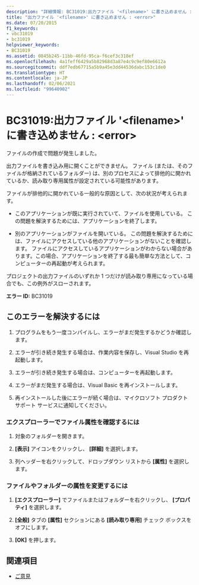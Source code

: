 ```yaml
---
description: "詳細情報: BC31019:出力ファイル '<filename>' に書き込めません : <error>"
title: "出力ファイル '<filename>' に書き込めません : <error>"
ms.date: 07/20/2015
f1_keywords:
- vbc31019
- bc31019
helpviewer_keywords:
- BC31019
ms.assetid: 0845b245-11bb-46fd-95ca-f6cef3c318ef
ms.openlocfilehash: 4a1feff6429a5b82968d3a87e4c9c9ef80e6612a
ms.sourcegitcommit: ddf7edb67715a5b9a45e3dd44536dabc153c1de0
ms.translationtype: HT
ms.contentlocale: ja-JP
ms.lasthandoff: 02/06/2021
ms.locfileid: "99640902"
---
```

# <a name="bc31019-unable-to-write-to-output-file-filename-error"></a>BC31019:出力ファイル '\<filename>' に書き込めません : \<error>

ファイルの作成で問題が発生しました。

 出力ファイルを書き込み用に開くことができません。 ファイル (または、そのファイルが格納されているフォルダー) は、別のプロセスによって排他的に開かれているか、読み取り専用属性が設定されている可能性があります。

 ファイルが排他的に開かれている一般的な原因として、次の状況が考えられます。

- このアプリケーションが既に実行されていて、ファイルを使用している。 この問題を解決するためには、アプリケーションを終了します。

- 別のアプリケーションがファイルを開いている。 この問題を解決するためには、ファイルにアクセスしている他のアプリケーションがないことを確認します。 ファイルにアクセスしているアプリケーションがわからない場合があります。この場合、アプリケーションを終了する最も簡単な方法として、コンピューターの再起動が考えられます。

 プロジェクトの出力ファイルのいずれか 1 つだけが読み取り専用になっている場合でも、この例外がスローされます。

 **エラー ID:** BC31019

## <a name="to-correct-this-error"></a>このエラーを解決するには

1. プログラムをもう一度コンパイルし、エラーがまだ発生するかどうか確認します。

2. エラーが引き続き発生する場合は、作業内容を保存し、Visual Studio を再起動します。

3. エラーが引き続き発生する場合は、コンピューターを再起動します。

4. エラーがまだ発生する場合は、Visual Basic を再インストールします。

5. 再インストールした後にエラーが続く場合は、マイクロソフト プロダクト サポート サービスに通知してください。

### <a name="to-check-file-attributes-in-file-explorer"></a>エクスプローラーでファイル属性を確認するには

1. 対象のフォルダーを開きます。

2. **[表示]** アイコンをクリックし、 **[詳細]** を選択します。

3. 列ヘッダーを右クリックして、ドロップダウン リストから **[属性]** を選択します。

### <a name="to-change-the-attributes-of-a-file-or-folder"></a>ファイルやフォルダーの属性を変更するには

1. **[エクスプローラー]** でファイルまたはフォルダーを右クリックし、 **[プロパティ]** を選択します。

2. **[全般]** タブの **[属性]** セクションにある **[読み取り専用]** チェック ボックスをオフにします。

3. **[OK]** を押します。

## <a name="see-also"></a>関連項目

- [ご意見](/visualstudio/ide/feedback-options)
